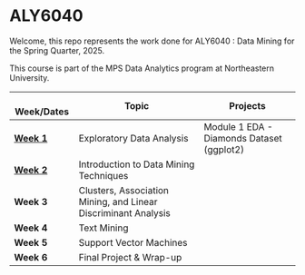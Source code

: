 # ALY6040

Welcome, this repo represents the work done for ALY6040 : Data Mining for the Spring Quarter, 2025.

This course is part of the MPS Data Analytics program at Northeastern University.

|   Week/Dates | Topic | Projects |
|----|----|----|
| [**Week 1**](Module%1/) | Exploratory Data Analysis | Module 1 EDA - Diamonds Dataset (ggplot2) |
| [**Week 2**](Module%2/) | Introduction to Data Mining Techniques |  |
| **Week 3** | Clusters, Association Mining, and Linear Discriminant Analysis |  |
| **Week 4** | Text Mining |  |
| **Week 5** | Support Vector Machines |  |
| **Week 6** | Final Project & Wrap-up |  |

